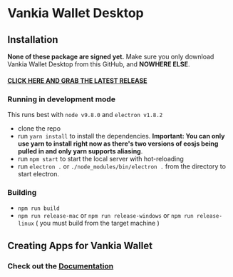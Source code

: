 # Vankia Wallet Desktop

## Installation

**None of these package are signed yet.** Make sure you only download 
Vankia Wallet Desktop from this GitHub, and **NOWHERE ELSE**.

#### [CLICK HERE AND GRAB THE LATEST RELEASE](https://github.com/vankiaio/VKScatterDesktop/releases)

### Running in development mode

This runs best with `node v9.8.0` and `electron v1.8.2`

- clone the repo
- run `yarn install` to install the dependencies. **Important: You can only use yarn to install right now as there's two versions of eosjs being pulled in and only yarn supports aliasing**.
- run `npm start` to start the local server with hot-reloading
- run `electron .` or `./node_modules/bin/electron .` from the directory to start electron.


### Building

- `npm run build`
- `npm run release-mac` or `npm run release-windows` or `npm run release-linux` ( you must build from the target machine )


## Creating Apps for Vankia Wallet 
### Check out the [Documentation](https://get-scatter.com/docs/examples-interaction-flow)


